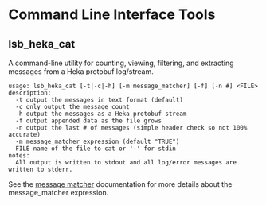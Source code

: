 # Command Line Interface Tools

## lsb_heka_cat

A command-line utility for counting, viewing, filtering, and extracting messages
from a Heka protobuf log/stream.

```
usage: lsb_heka_cat [-t|-c|-h] [-m message_matcher] [-f] [-n #] <FILE>
description:
  -t output the messages in text format (default)
  -c only output the message count
  -h output the messages as a Heka protobuf stream
  -f output appended data as the file grows
  -n output the last # of messages (simple header check so not 100% accurate)
  -m message_matcher expression (default "TRUE")
  FILE name of the file to cat or '-' for stdin
notes:
  All output is written to stdout and all log/error messages are written to stderr.

```
See the [message matcher](../util/message_matcher.html) documentation for more details about the message_matcher expression.

